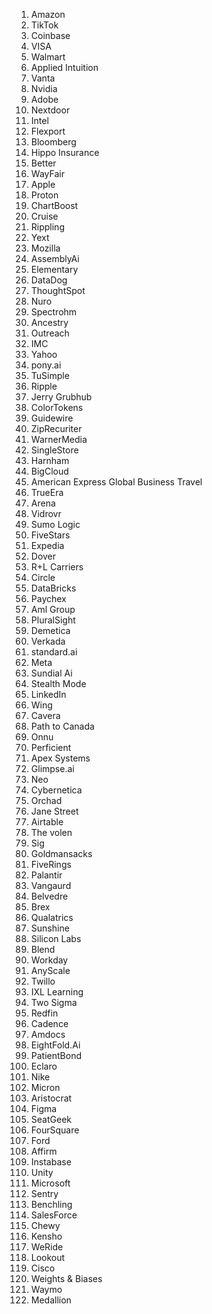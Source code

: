 1. Amazon 
 2. TikTok
 3.  Coinbase 
 4. VISA
 5.  Walmart 
 6. Applied Intuition 
 7. Vanta 
 8. Nvidia
 9. Adobe 
 10. Nextdoor 
 11. Intel
 12. Flexport
 13. Bloomberg
 14. Hippo Insurance 
 15. Better
 16. WayFair 
 17. Apple 
 18. Proton 
 19. ChartBoost 
 20. Cruise 
 21. Rippling 
 22. Yext 
 23. Mozilla
 24. AssemblyAi
 25.  Elementary 
 26. DataDog 
 27. ThoughtSpot 
 28. Nuro 
 29. Spectrohm
 30. Ancestry 
 31. Outreach 
 32. IMC 
 33. Yahoo 
 34. pony.ai 
 35. TuSimple 
 36. Ripple 
 37. Jerry Grubhub
 38. ColorTokens
 39. Guidewire
 40. ZipRecuriter
 41. WarnerMedia
 42. SingleStore
 43. Harnham
 44. BigCloud
 45. American Express Global Business Travel 
 46. TrueEra 
 47. Arena
 48. Vidrovr
 49. Sumo Logic 
 50. FiveStars 
 51. Expedia 
 52. Dover 
 53. R+L Carriers 
 54. Circle
 55. DataBricks 
 56. Paychex 
 57. Aml Group 
 58. PluralSight 
 59. Demetica 
 60. Verkada
 61. standard.ai 
 62. Meta 
 63. Sundial Ai 
 64. Stealth Mode 
 65. LinkedIn 
 66. Wing 
 67. Cavera 
 68. Path to Canada 
 69. Onnu 
 70. Perficient 
 71. Apex Systems 
 72. Glimpse.ai 
 73. Neo 
 74. Cybernetica
 75. Orchad
 76. Jane Street 
 77. Airtable 
 78. The volen 
 79. Sig 
 80. Goldmansacks 
 81. FiveRings
 82. Palantir 
 83. Vangaurd 
 84. Belvedre 
 85. Brex 
 86. Qualatrics 
 87. Sunshine 
 88. Silicon Labs
 89. Blend 
 90. Workday 
 91. AnyScale 
 92. Twillo 
 93. IXL Learning 
 94. Two Sigma 
 95. Redfin 
 96. Cadence
 97. Amdocs 
 98. EightFold.Ai 
 99. PatientBond 
 100. Eclaro 
 101. Nike 
 102. Micron 
 103. Aristocrat 
 104. Figma
 105. SeatGeek 
 106. FourSquare 
 107. Ford 
 108. Affirm 
 109. Instabase 
 110. Unity 
 111. Microsoft
 112. Sentry
 113. Benchling 
 114. SalesForce 
 115. Chewy 
 116. Kensho 
 117. WeRide 
 118. Lookout 
 119. Cisco 
 120. Weights & Biases 
 121. Waymo 
 122. Medallion

